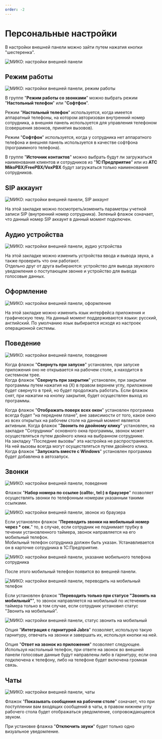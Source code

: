 ```yaml
---
order: -2
---
```


# Персональные настройки
В настройки внешней панели можно зайти путем нажатия кнопки "шестеренка".  

<img class="miko-shadow img-zoomable"  
    src="/assets/panel/setup/nastr_0.png"
    data-original="/assets/panel/setup/nastr_0.png"
    srcset="/assets/panel/setup/nastr_0_prev.png 1x, /assets/panel/setup/nastr_0.png 2x" 
    alt="МИКО: настройки внешней панели"
/> 

## Режим работы

<img class="miko-shadow img-zoomable"  
    src="/assets/panel/setup/nastr_1.png"
    data-original="/assets/panel/setup/nastr_1.png"
    srcset="/assets/panel/setup/nastr_1_prev.png 1x, /assets/panel/setup/nastr_1.png 2x" 
    alt="МИКО: настройки внешней панели, режим работы"
/> 

В группе "**Режим работы со звонками**" можно выбрать режим "**Настольный телефон**" или "**Софтфон**".  

Режим "**Настольный телефон**" используется, когда имеется аппаратный телефоны, на котором авторизован внутренний номер сотрудника, а внешняя панель используется для управления телефоном (совершения звонков, принятия вызовов).  

Режим "**Софтфон**" используется, когда у сотрудника нет аппаратного телефона и внешняя панель используется в качестве софтфона (программного телефона).

В группе "**Источник контактов**" можно выбрать будут ли загружаться наименования клиентов и сотрудников из "**1С:Предприятие**" или из **АТС MikoPBX/FreePBX/VoxPBX** будут загружаться только наименования сотрудников.

## SIP аккаунт

<img class="miko-shadow img-zoomable"  
    src="/assets/panel/setup/cti_nastr_2.png"
    data-original="/assets/panel/setup/cti_nastr_2.png"
    srcset="/assets/panel/setup/cti_nastr_2_prev.png 1x, /assets/panel/setup/cti_nastr_2.png 2x"
    alt="МИКО: настройки внешней панели, SIP аккаунт"
/> 

На этой закладке можно посмотреть/изменить параметры учетной записи SIP (внутренний номер сотрудника).
Зеленый флажок означает, что данный номер SIP аккаунт в данный момент подключен.

## Аудио устройства
<img class="miko-shadow"  
    src="/assets/panel/setup/cti_nastr_3.png"
    alt="МИКО: настройки внешней панели, аудио устройства"
/> 

На этой закладке можно изменить устройства ввода и вывода звука, а также проверить что они работают.  
Отдельно друг от друга выбираются: устройство для вывода звукового уведомления о поступающем звонке и устройство для вывода голосовые данных.

## Оформление
<img class="miko-shadow"  
    src="/assets/panel/setup/cti_nastr_4.png"
    alt="МИКО: настройки внешней панели, оформление"
/> 

На этой закладке можно изменить язык интерфейса приложения и графическую тему. На данный момент поддерживаются языки: русский, английский. По умолчанию язык выбирается исходя из настроек операционной системы.

## Поведение
<img class="miko-shadow"  
    src="/assets/panel/setup/cti_nastr_5.png"
    alt="МИКО: настройки внешней панели, поведение"
/> 

Когда флажок "**Свернуть при запуске**" установлен, при запуске приложения оно не открывается на рабочем столе, а находится в системном трее.  
Когда флажок "**Свернуть при закрытии**" установлен, при закрытии программы путем нажатия на (X) в правом верхнем углу, приложение будет свернуто в трей, но будет продолжать работать.
Если флажок снят, при нажатии на кнопку закрытия, будет осуществлен выход из программы.

Когда флажок "**Отображать поверх всех окон**" установлен программа всегда будет "на переднем плане", вне зависимости от того, какое окно из всех открытых на рабочем столе на данный момент является активным.
Когда флажок "**Звонить по двойному клику**" установлен, на закладке "Сотрудники" основного окна программы, звонок может осуществляться путем двойного клика на выбранном сотруднике.  
На закладку "Последние вызовы" эта настройка не распространяется. На ней вызовы всегда могут осуществляться путем двойного клика.  
Когда флажок "**Запускать вместе с Windows**" установлен программа будет добавлена в автозапуск.

## Звонки
<img class="miko-shadow"  
    src="/assets/panel/setup/cti_nastr_6.png"
    alt="МИКО: настройки внешней панели, поведение"
/> 

Флажок "**Набор номера по ссылке (callto:, tel:) в браузере**" позволяет осуществлять звонки по телефонным номерам указанным такими ссылками. 

<img class="miko-shadow img-zoomable"  
    src="/assets/panel/setup/cti_callto.gif"
    data-original="/assets/panel/setup/cti_callto.gif"
    srcset="/assets/panel/setup/cti_callto_prev.gif 1x, /assets/panel/setup/cti_callto.gif 2x" 
    alt="МИКО: настройки внешней панели, звонок из браузера"
/> 

Если установлен флажок "**Переводить звонки на мобильный номер через * сек.**" то, в случае, если сотрудник не поднимает трубку в течении установленного таймера, звонок направляется на его мобильный телефон.  
Мобильный телефон сотрудника должен быть указан. Устанавливается он в карточке сотрудника в 1С:Предприятие.

<img class="miko-shadow img-zoomable"  
    src="/assets/panel/setup/cti_mob.gif"
    data-original="/assets/panel/setup/cti_mob.gif"
    srcset="/assets/panel/setup/cti_mob_prev.gif 1x, /assets/panel/setup/cti_mob.gif 2x" 
    alt="МИКО: настройки внешней панели, указание мобильного телефона сотрудника"
/> 

После этого мобильный телефон появится во внешней панели.

<img class="miko-shadow"  
    src="/assets/panel/setup/cti_nastr_8.png"
    alt="МИКО: настройки внешней панели, переводить на мобильный телефон"
/> 

Если установлен флажок "**Переводить только при статусе "Звонить на мобильный"**", то звонок направляется на мобильный по истечении таймера только в том случае, если сотрудник установил статус "Звонить на мобильный". 

<img class="miko-shadow"  
    src="/assets/panel/setup/cti_nastr_9.png"
    alt="МИКО: настройки внешней панели, статус звонить на мобильный"
/> 

Опция "**Интеграция с гарнитурой Jabra**" позволяет, использую такую гарнитуру, отвечать на звонки и завершать их, используя кнопки на ней.

Опция "**Ответ на звонок из приложения**" позволяет следующее.  
Используя настольный телефон, при ответе на звонок во внешней панели голосовые данные будут направлены либо в гарнитуру, если она подключена к телефону, либо на телефоне будет включена громкая связь.
 ## Чаты
<img class="miko-shadow"  
    src="/assets/panel/setup/cti_nastr_7.png"
    alt="МИКО: настройки внешней панели, чаты"
/> 

Флажок "**Показывать сообщения на рабочем столе**" означает, что при поступлении вам входящих сообщений в чаты, в правом нижнем углу рабочего стола будет отображаться уведомление, сопровождающееся звуком.  

При установке флажка "**Отключить звуки**" будет только одно визуальное уведомление.